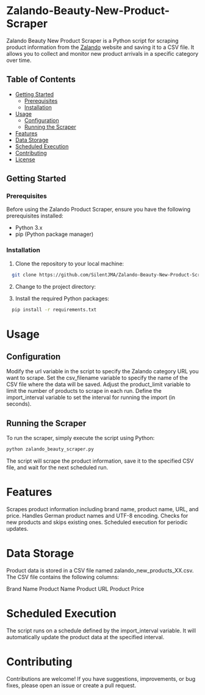# Zalando-Beauty-New-Product-Scraper

Zalando Beauty New Product Scraper is a Python script for scraping product information from the [Zalando](https://www.zalando.de/) website and saving it to a CSV file. It allows you to collect and monitor new product arrivals in a specific category over time.

## Table of Contents

- [Getting Started](#getting-started)
  - [Prerequisites](#prerequisites)
  - [Installation](#installation)
- [Usage](#usage)
  - [Configuration](#configuration)
  - [Running the Scraper](#running-the-scraper)
- [Features](#features)
- [Data Storage](#data-storage)
- [Scheduled Execution](#scheduled-execution)
- [Contributing](#contributing)
- [License](#license)

## Getting Started

### Prerequisites

Before using the Zalando Product Scraper, ensure you have the following prerequisites installed:

- Python 3.x
- pip (Python package manager)

### Installation

1. Clone the repository to your local machine:

 ```bash
   git clone https://github.com/SilentJMA/Zalando-Beauty-New-Product-Scraper.git
```
2. Change to the project directory:

3. Install the required Python packages:

 ```bash
   pip install -r requirements.txt
```

# Usage
## Configuration

Modify the url variable in the script to specify the Zalando category URL you want to scrape.
Set the csv_filename variable to specify the name of the CSV file where the data will be saved.
Adjust the product_limit variable to limit the number of products to scrape in each run.
Define the import_interval variable to set the interval for running the import (in seconds).

## Running the Scraper

To run the scraper, simply execute the script using Python:

 ```bash
python zalando_beauty_scraper.py
```

The script will scrape the product information, save it to the specified CSV file, and wait for the next scheduled run.

# Features
Scrapes product information including brand name, product name, URL, and price.
Handles German product names and UTF-8 encoding.
Checks for new products and skips existing ones.
Scheduled execution for periodic updates.

# Data Storage
Product data is stored in a CSV file named zalando_new_products_XX.csv. The CSV file contains the following columns:

Brand Name
Product Name
Product URL
Product Price

# Scheduled Execution
The script runs on a schedule defined by the import_interval variable. It will automatically update the product data at the specified interval.

# Contributing
Contributions are welcome! If you have suggestions, improvements, or bug fixes, please open an issue or create a pull request.
